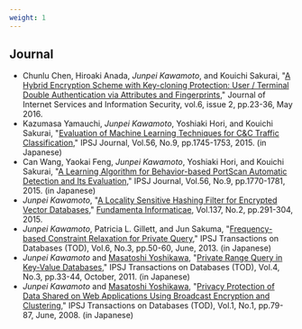 ```yaml
---
weight: 1
---
```


##  Journal
* Chunlu Chen, Hiroaki Anada, *Junpei Kawamoto*, and Kouichi Sakurai,
  "[A Hybrid Encryption Scheme with Key-cloning Protection: User / Terminal Double Authentication via Attributes and Fingerprints](http://isyou.info/jisis/vol6/no2/jisis-2016-vol6-no2-02.pdf),"
  Journal of Internet Services and Information Security,
  vol.6, issue 2, pp.23-36, May 2016.
* Kazumasa Yamauchi, *Junpei Kawamoto*, Yoshiaki Hori, and Kouichi Sakurai,
  "[Evaluation of Machine Learning Techniques for C&C Traffic Classification](http://hdl.handle.net/2324/1525466),"
  IPSJ Journal, Vol.56, No.9, pp.1745-1753, 2015. (in Japanese)
* Can Wang, Yaokai Feng, *Junpei Kawamoto*, Yoshiaki Hori, and Kouichi Sakurai,
  "[A Learning Algorithm for Behavior-based PortScan Automatic Detection and Its Evaluation](http://hdl.handle.net/2324/),"
  IPSJ Journal,  Vol.56, No.9, pp.1770-1781, 2015. (in Japanese)
* *Junpei Kawamoto*,
  "[A Locality Sensitive Hashing Filter for Encrypted Vector Databases](http://hdl.handle.net/2324/1498219),"
  [Fundamenta Informaticae](http://fi.mimuw.edu.pl),
  Vol.137, No.2, pp.291-304, 2015.
* *Junpei Kawamoto*, Patricia L. Gillett, and Jun Sakuma,
  "[Frequency-based Constraint Relaxation for Private Query](http://hdl.handle.net/2241/119458),"
  IPSJ Transactions on Databases (TOD),
  Vol.6, No.3, pp.50-60, June, 2013. (in Japanese)
* *Junpei Kawamoto* and [Masatoshi Yoshikawa](http://www.db.soc.i.kyoto-u.ac.jp/~yoshikawa/),
  "[Private Range Query in Key-Value Databases](http://hdl.handle.net/2433/147391),"
  IPSJ Transactions on Databases (TOD),
  Vol.4, No.3, pp.33-44, October, 2011. (in Japanese)
* *Junpei Kawamoto* and [Masatoshi Yoshikawa](http://www.db.soc.i.kyoto-u.ac.jp/~yoshikawa/),
  "[Privacy Protection of Data Shared on Web Applications Using Broadcast Encryption and Clustering](http://hdl.handle.net/2433/147390),"
  IPSJ Transactions on Databases (TOD),
  Vol.1, No.1, pp.79-87, June, 2008. (in Japanese)
